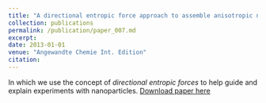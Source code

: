 ```yaml
---
title: "A directional entropic force approach to assemble anisotropic nanoparticles into superlattices"
collection: publications
permalink: /publication/paper_007.md
excerpt:
date: 2013-01-01
venue: "Angewandte Chemie Int. Edition"
citation:
---
```

In which we use the concept of _directional entropic forces_ to help guide
and explain experiments with nanoparticles.
[Download paper here](http://pfdamasceno.github.io/files/2013_Young.pdf)
